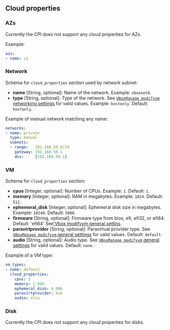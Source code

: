 ## Cloud properties

### AZs

Currently the CPI does not support any cloud properties for AZs.

Example:

```yaml
azs:
- name: z1
```

### Network

Schema for `cloud_properties` section used by network subnet:

* **name** [String, optional]: Name of the network. Example: `vboxnet0`.
* **type** [String, optional]: Type of the network. See [`VBoxManage modifyvm` networking settings](https://www.virtualbox.org/manual/ch08.html#idp46691722135120) for valid values. Example: `hostonly`. Default: `hostonly`.

Example of manual network matching any name:

```yaml
networks:
- name: private
  type: manual
  subnets:
  - range:   192.168.50.0/24
    gateway: 192.168.50.1
    dns:     [192.168.50.1]
```

### VM

Schema for `cloud_properties` section:

* **cpus** [Integer, optional]: Number of CPUs. Example: `1`. Default: `1`.
* **memory** [Integer, optional]: RAM in megabytes. Example: `1024`. Default: `512`.
* **ephemeral_disk** [Integer, optional]: Ephemeral disk size in megabytes. Example: `10240`. Default: `5000`.
* **firmware** [String, optional]: Firmware type from bios, efi, efi32, or efi64. Default: 'efi64'  See['Vbox modifyvm general settins](https://www.virtualbox.org/manual/ch08.html#vboxmanage-modifyvm).
* **paravirtprovider** [String, optional]: Paravirtual provider type. See [`VBoxManage modifyvm` general settings](https://www.virtualbox.org/manual/ch08.html#vboxmanage-modifyvm) for valid values. Default: `default`.
* **audio** [String, optional]: Audio type. See [`VBoxManage modifyvm` general settings](https://www.virtualbox.org/manual/ch08.html#vboxmanage-modifyvm) for valid values. Default: `none`.

Example of a VM type:

```yaml
vm_types:
- name: default
  cloud_properties:
    cpus: 2
    memory: 2_048
    ephemeral_disk: 4_096
    paravirtprovider: kvm
    audio: alsa
```

### Disk

Currently the CPI does not support any cloud properties for disks.
